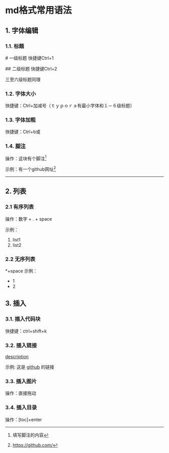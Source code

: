 # md格式常用语法

## 1. 字体编辑

### 1.1. 标题

\# 一级标题     快捷键Ctrl+1

\## 二级标题    快捷键Ctrl+2

三至六级标题同理

### 1.2. 字体大小

快捷键：Ctrl+加减号（ｔｙｐｏｒａ有最小字体和１－６级标题） 

### 1.3. 字体加粗

快捷键：Ctrl+b或 

### 1.4. [脚注](https://www.zhihu.com/search?q=脚注&search_source=Entity&hybrid_search_source=Entity&hybrid_search_extra={:,:})

操作：这块有个脚注[^数字]

[^数字]: 填写脚注的内容

示例：有一个github网址[^1]

[^1]: https://github.com/

***

## 2. 列表

### 2.1 有序列表

操作：数字 + . + space

示例：

1. list1
2. list2

### 2.2 无序列表

*+space
示例：

* 1
* 2

## 3. 插入

### 3.1. 插入代码块

快捷键：ctrl+shift+k

### 3.2. 插入链接

[description](url)

示例:
这是 [github](https://link.zhihu.com/?target=https://github.com/) 的链接

### 3.3. 插入图片

操作：直接拖动

### 3.4. 插入目录

操作：[toc]+enter